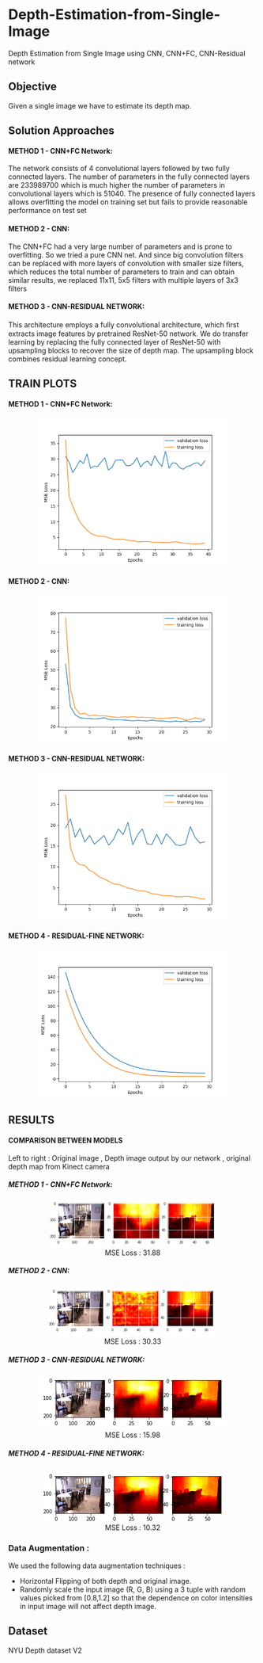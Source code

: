 # Depth-Estimation-from-Single-Image
Depth Estimation from Single Image using CNN, CNN+FC, CNN-Residual network

## Objective
Given a single image we have to estimate its depth map.

## Solution Approaches
#### METHOD 1  -  CNN+FC Network:
The network consists of 4 convolutional layers followed by two fully connected layers. The number of parameters in the fully connected layers are 233989700 which is much higher the number of parameters in convolutional layers which is 51040. The presence of fully connected layers allows overfitting the model on training set but fails to provide reasonable performance on test set 

#### METHOD 2  -  CNN:
The CNN+FC had  a very large number of parameters and is prone to overfitting. So we tried a pure CNN net. And since big convolution filters can be replaced with more layers of convolution with smaller size filters, which reduces the total number of parameters to train and can obtain similar results, we replaced 11x11, 5x5 filters with multiple layers of 3x3 filters

#### METHOD 3 - CNN-RESIDUAL NETWORK:
This architecture employs a fully convolutional architecture, which ﬁrst extracts image features by pretrained ResNet-50 network. We do transfer learning by replacing the fully connected layer of ResNet-50 with upsampling blocks to recover the size of depth map. The upsampling block combines residual learning concept.

## TRAIN PLOTS
#### METHOD 1  -  CNN+FC Network:
<p align='center'>
<img src='./outputs/plot1.png'/ hspace="20" width="400">  
</p>

#### METHOD 2  -  CNN:
<p align='center'>
<img src='./outputs/plot2.png'/ hspace="20" width="400">  
</p>

#### METHOD 3 - CNN-RESIDUAL NETWORK:
<p align='center'>
<img src='./outputs/plot3.png'/ hspace="20" width="400">  
</p>

#### METHOD 4  -  RESIDUAL-FINE NETWORK:
<p align='center'>
<img src='./outputs/plot4.png'/ hspace="20" width="400">  
</p>

## RESULTS
#### COMPARISON BETWEEN MODELS
Left to right : Original image , Depth image output by our network , original depth map from Kinect camera
##### METHOD 1  -  CNN+FC Network:
<p align='center'>
<img src='./outputs/im1_mod1.png'/ hspace="20" > 
<br>
MSE Loss : 31.88
</p>

##### METHOD 2  -  CNN:
<p align='center'>
<img src='./outputs/im1_mod2.png'/ hspace="20" >  
  <br>
MSE Loss : 30.33
</p>

##### METHOD 3 - CNN-RESIDUAL NETWORK:
<p align='center'>
<img src='./outputs/im1_mod3.png'/ hspace="20" >  
  <br>
MSE Loss : 15.98
</p>

##### METHOD 4 - RESIDUAL-FINE NETWORK:
<p align='center'>
<img src='./outputs/im1_mod4.png'/ hspace="20">  
  <br>
MSE Loss : 10.32
</p>

### Data Augmentation : 
We used the following data augmentation techniques : 
* Horizontal Flipping of both depth and original image.
* Randomly scale the input image (R, G, B) using a 3 tuple with random values picked from [0.8,1.2] so that the dependence on color intensities    in input image will not affect depth image.

## Dataset
NYU Depth dataset V2

